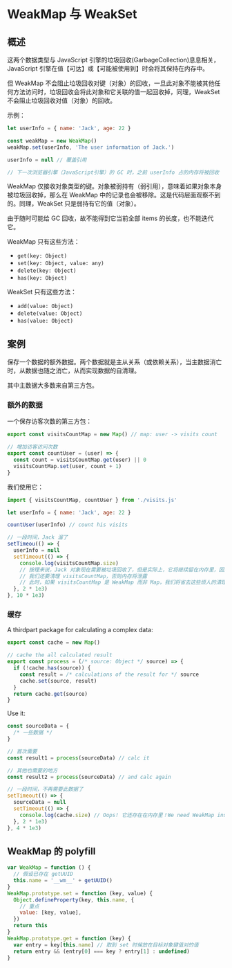 # WeakMap 与 WeakSet

## 概述

这两个数据类型与 JavaScript 引擎的垃圾回收(GarbageCollection)息息相关，JavaScript 引擎在值【可达】或【可能被使用到】时会将其保持在内存中。

但 WeakMap 不会阻止垃圾回收对键（对象）的回收，一旦此对象不能被其他任何方法访问时，垃圾回收会将此对象和它关联的值一起回收掉，同理，WeakSet 不会阻止垃圾回收对值（对象）的回收。

示例：

```js
let userInfo = { name: 'Jack', age: 22 }

const weakMap = new WeakMap()
weakMap.set(userInfo, 'The user information of Jack.')

userInfo = null // 覆盖引用

// 下一次浏览器引擎（JavaScript引擎）的 GC 时，之前 userInfo 占的内存将被回收
```

WeakMap 仅接收对象类型的键。对象被弱持有（弱引用），意味着如果对象本身被垃圾回收掉，那么在 WeakMap 中的记录也会被移除。这是代码层面观察不到的。同理，WeakSet 只是弱持有它的值（对象）。

由于随时可能给 GC 回收，故不能得到它当前全部 items 的长度，也不能迭代它。

WeakMap 只有这些方法：

- `get(key: Object)`
- `set(key: Object, value: any)`
- `delete(key: Object)`
- `has(key: Object)`

WeakSet 只有这些方法：

- `add(value: Object)`
- `delete(value: Object)`
- `has(value: Object)`

## 案例

保存一个数据的额外数据。两个数据就是主从关系（或依赖关系），当主数据消亡时，从数据也随之消亡，从而实现数据的自清理。

其中主数据大多数来自第三方包。

### 额外的数据

一个保存访客次数的第三方包：

```js
export const visitsCountMap = new Map() // map: user -> visits count

// 增加访客访问次数
export const countUser = (user) => {
  const count = visitsCountMap.get(user) || 0
  visitsCountMap.set(user, count + 1)
}
```

我们使用它：

```js
import { visitsCountMap, countUser } from './visits.js'

let userInfo = { name: 'Jack', age: 22 }

countUser(userInfo) // count his visits

// 一段时间，Jack 溜了
setTimeou(() => {
  userInfo = null
  setTimeout(() => {
    console.log(visitsCountMap.size)
    // 按理来说，Jack 对象现在需要被垃圾回收了，但是实际上，它将继续留在内存里，因为它是 visitsCountMap 的一个键
    // 我们还要清理 visitsCountMap，否则内存将泄露
    // 此时，如果 visitsCountMap 是 WeakMap 而非 Map，我们将省去这些烦人的清理工作
  }, 2 * 1e3)
}, 10 * 1e3)
```

### 缓存

A thirdpart package for calculating a complex data:

```js
export const cache = new Map()

// cache the all calculated result
export const process = (/* source: Object */ source) => {
  if (!cache.has(source)) {
    const result = /* calculations of the result for */ source
    cache.set(source, result)
  }
  return cache.get(source)
}
```

Use it:

```js
const sourceData = {
  /* 一些数据 */
}

// 首次需要
const result1 = process(sourceData) // calc it

// 其他也需要的地方
const result2 = process(sourceData) // and calc again

// 一段时间，不再需要此数据了
setTimeout(() => {
  sourceData = null
  setTimeout(() => {
    console.log(cache.size) // Oops! 它还存在在内存里！We need WeakMap instead! 我们需要WeakMap！
  }, 2 * 1e3)
}, 4 * 1e3)
```

## WeakMap 的 polyfill

```js
var WeakMap = function () {
  // 假设已存在 getUUID
  this.name = '__wm__' + getUUID()
}
WeakMap.prototype.set = function (key, value) {
  Object.defineProperty(key, this.name, {
    // 重点
    value: [key, value],
  })
  return this
}
WeakMap.prototype.get = function (key) {
  var entry = key[this.name] // 取到 set 时候放在目标对象键值对的值
  return entry && (entry[0] === key ? entry[1] : undefined)
}
```
